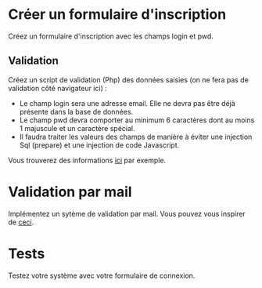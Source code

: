 # Créer un formulaire d'inscription
Créez un formulaire d'inscription avec les champs login et pwd.

## Validation
Créez un script de validation (Php) des données saisies (on ne fera pas de validation côté navigateur ici) :<br>
<ul>
    <li>Le champ login sera une adresse email. Elle ne devra pas être déjà présente dans la base de données.</li>
    <li>Le champ pwd devra comporter au minimum 6 caractères dont au moins 1 majuscule et un caractère spécial.</li>
    <li>Il faudra traiter les valeurs des champs de manière à éviter une injection Sql (prepare) et une injection de code Javascript.</li>
</ul>
Vous trouverez des informations <a href="https://www.w3schools.com/php/php_forms.asp">ici</a> par exemple.<br>

# Validation par mail
Implémentez un sytème de validation par mail. Vous pouvez vous inspirer de <a href="https://m-gut.developpez.com/tutoriels/php/mail-confirmation/">ceci</a>.

# Tests
Testez votre système avec votre formulaire de connexion.
